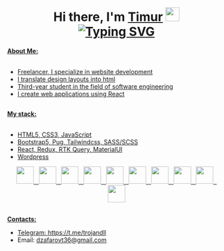 
<div>
  <h1 align="center">Hi there, I'm <a href="https://avoweb.site/" target="_blank">Timur</a>
  <img src="https://github.com/blackcater/blackcater/raw/main/images/Hi.gif" height="32"/>
  <div align="center">
    <a href="https://git.io/typing-svg"><img src="https://readme-typing-svg.demolab.com?font=Fira+Code&duration=2000&pause=2000&random=false&width=326&lines=%3Ch2%3EFrontend+Developer%3C%2Fh2%3E" alt="Typing SVG" />
  </div>
  </h1>
  
</div>
    
<div><strong>About Me:</strong></div>
<br>
<ul>
  <li>Freelancer, I specialize in website development</li>
  <li>I translate design layouts into html</li>
  <li>Third-year student in the field of software engineering</li>
  <li>I create web applications using React</li>
</ul>

<h2></h2>

<div><strong>My stack:</strong></div>
<br>
<ul>
  <li><span>HTML5</span>, CSS3, JavaScript</li>
  <li>Bootstrap5, Pug, Tailwindcss, SASS/SCSS</li>
  <li>React, Redux, RTK Query, MaterialUI</li>
  <li>Wordpress</li>
</ul>


<div align="center">
  <img  height="40" width="40" src="https://cdn.simpleicons.org/html5?viewbox=auto" /> &nbsp <img  height="40" width="40" src="https://cdn.simpleicons.org/css3?viewbox=auto" /> &nbsp <img height="40" width="40" src="https://cdn.simpleicons.org/javascript?viewbox=auto" /> &nbsp <img height="40" width="40" src="https://cdn.simpleicons.org/typescript?viewbox=auto" />  &nbsp <img height="40" width="40" src="https://cdn.simpleicons.org/react?viewbox=auto" />  &nbsp <img height="40" width="40" src="https://cdn.simpleicons.org/redux?viewbox=auto" /> &nbsp <img height="40" width="40" src="https://cdn.simpleicons.org/bootstrap?viewbox=auto" />  &nbsp <img height="40" width="40" src="https://cdn.simpleicons.org/pug?viewbox=auto" /> &nbsp <img height="40" width="40" src="https://cdn.simpleicons.org/tailwindcss?viewbox=auto" /> &nbsp <img height="40" width="40" src="https://cdn.simpleicons.org/wordpress?viewbox=auto" />  
</div>

<h2></h2>

<div><strong>Contacts: </strong></div>
<ul>
  <li>Telegram: <a href="https://t.me/trojandll" target="_blank">https://t.me/trojandll</a> </li>
  <li>Email: <a href="mailto:dzafarovt36@gmail.com" target="_blank">dzafarovt36@gmail.com</a> </li>
</ul>
